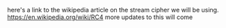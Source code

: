 here's a link to the wikipedia article on the stream cipher we will be using.
https://en.wikipedia.org/wiki/RC4
more updates to this will come
